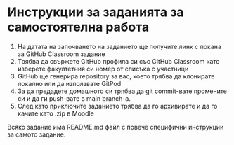 # Инструкции за заданията за самостоятелна работа

1. На датата на започването на заданието ще получите линк с покана за GitHub Classroom задание
2. Трябва да свържете GitHub профила си със GitHub Classroom като изберете факултетния си номер от списъка с участници
3. GitHub ще генерира repository за вас, което трябва да клонирате локално или да използвате GitPod
4. За да предадете домашното си трябва да git commit-вате промените си и да ги push-вате в main branch-а.
5. След като приключите заданието трябва да го архивирате и да го качите като .zip в Moodle

Всяко задание има README.md файл с повече специфични инструкции за самото задание.
